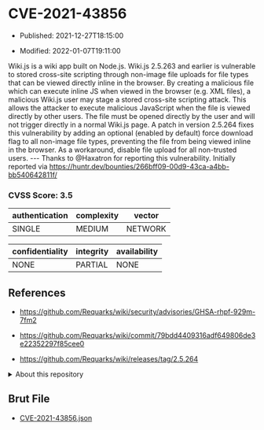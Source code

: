 # CVE-2021-43856

- Published: 2021-12-27T18:15:00

- Modified: 2022-01-07T19:11:00

Wiki.js is a wiki app built on Node.js. Wiki.js 2.5.263 and earlier is vulnerable to stored cross-site scripting through non-image file uploads for file types that can be viewed directly inline in the browser. By creating a malicious file which can execute inline JS when viewed in the browser (e.g. XML files), a malicious Wiki.js user may stage a stored cross-site scripting attack. This allows the attacker to execute malicious JavaScript when the file is viewed directly by other users. The file must be opened directly by the user and will not trigger directly in a normal Wiki.js page. A patch in version 2.5.264 fixes this vulnerability by adding an optional (enabled by default) force download flag to all non-image file types, preventing the file from being viewed inline in the browser. As a workaround, disable file upload for all non-trusted users. --- Thanks to @Haxatron for reporting this vulnerability. Initially reported via https://huntr.dev/bounties/266bff09-00d9-43ca-a4bb-bb540642811f/

### CVSS Score: **3.5**

| authentication | complexity | vector |
| --- | --- | --- |
| SINGLE | MEDIUM | NETWORK |

| confidentiality | integrity | availability |
| --- | --- | --- |
| NONE | PARTIAL | NONE |

## References

* https://github.com/Requarks/wiki/security/advisories/GHSA-rhpf-929m-7fm2

* https://github.com/Requarks/wiki/commit/79bdd4409316adf649806de3e22352297f85cee0

* https://github.com/Requarks/wiki/releases/tag/2.5.264

<details>
<summary>About this repository</summary> 

  This repository is part of the project [Live Hack CVE](https://github.com/Live-Hack-CVE). Main website can be found [www.live-hack.org](https://www.live-hack.org) 
  
  Made by [Sn0wAlice](https://github.com/Sn0wAlice) for the people that care about security and need to have a feed of the latest CVEs. Hope you enjoy it, don't forget to star the repo and follow me on [Twitter](https://twitter.com/Sn0wAlice) and [Github](https://github.com/Sn0wAlice). And that is my [personnal website](https://www.alice-snow.me/)

  - [Home Page](https://github.com/Live-Hack-CVE)
  - [Framework](https://github.com/Live-Hack-CVE/cve-framework)
  - [CVE database](https://github.com/Live-Hack-CVE/full_database)
  - [Changelog](https://github.com/Live-Hack-CVE/Changelog)
</details>

## Brut File

* [CVE-2021-43856.json](https://raw.githubusercontent.com/Live-Hack-CVE/full_database/main/cves/2021/CVE-2021-43856.json)


